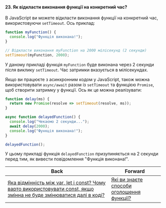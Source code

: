 #### 23. Як відкласти виконання функції на конкретний час?

В JavaScript ви можете відкласти виконання функції на конкретний час, використовуючи `setTimeout`. Ось приклад:

```javascript
function myFunction() {
  console.log("Функція виконана!");
}

// Відкласти виконання myFunction на 2000 мілісекунд (2 секунди)
setTimeout(myFunction, 2000);
```

У даному прикладі функція `myFunction` буде виконана через 2 секунди після виклику `setTimeout`. Час затримки вказується в мілісекундах.

Якщо ви працюєте з асинхронним кодом у JavaScript, також можна використовувати `async/await` разом із `setTimeout` та функцією `Promise`, щоб створити затримку у функції. Ось як це можна реалізувати:

```javascript
function delay(ms) {
  return new Promise(resolve => setTimeout(resolve, ms));
}

async function delayedFunction() {
  console.log("Чекаємо 2 секунди...");
  await delay(2000);
  console.log("Функція виконана!");
}

delayedFunction();
```

У цьому прикладі функція `delayedFunction` призупиняється на 2 секунди перед тим, як вивести повідомлення "Функція виконана!".

| Back | Forward |
|---|---|
| [Яка відмінність між var, let і const? Чому варто використовувати const, якщо змінна не буде змінюватися далі в коді?](/ua/junior/javascript/whats-the-difference-between-var-let-and-const-why-should-i-use-const-if-a-variable-wont-change-later-in-code.md)  | [Які ви знаєте способи оголошення функції?](/ua/junior/javascript/what-methods-of-declaring-functions-do-you-know.md) |